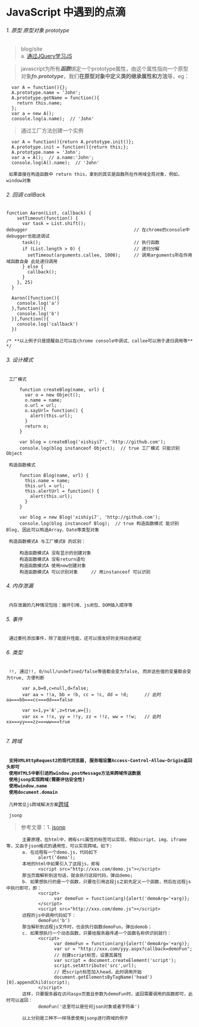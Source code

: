 # JavaScript 中遇到的点滴

###### 1. 原型 原型对象 prototype

> blog/site  
      a. [通过JQuery学习JS](http://www.cnblogs.com/baochuan/archive/2012/11/22/2782343.html)

> javascript为所有***函数***绑定一个prototype属性，由这个属性指向一个原型对象***fn.prototype***，我们**在原型对象中定义类的继承属性和方法**等，eg：

```
  var A = function(){};
  A.prototype.name = 'John';
  A.prototype.getName = function(){
    return this.name;
  };  
  var a = new A();
  console.log(a.name);  // 'John'
```

> 通过工厂方法创建一个实例

```
  var A = function(){return A.prototype.init()};
  A.prototype.init = function(){return this;};
  A.prototype.name = 'John';
  var a = A();  // a.name:'John';
  console.log(A().name);  // 'John'
```

` 如果直接在构造函数中 return this，拿到的其实是函数所在作用域全局对象，例如，window对象`

###### 2. 回调 callBack

```
function Aaron(List, callback) {
    setTimeout(function() {
      var task = List.shift();
debugger                                        // 在chrome的console中 debugger也能进调试
      task();                                   // 执行函数
      if (List.length > 0) {                    // 递归分解
        setTimeout(arguments.callee, 1000);     // 调用arguments所在作用域函数自身 此处递归调用           
      } else {
        callback();
      }
    }, 25)
  }

  Aaron([function(){
    console.log('a')
  },function(){
    console.log('b')
  }],function(){
    console.log('callback')
  })
  
/* **以上例子只是提醒自己可以在chrome console中调试、callee可以用于递归调用等** */
```

###### 3. 设计模式

 ` 工厂模式`
 ```
      function createBlog(name, url) {
        var o = new Object();
        o.name = name;
        o.url = url;
        o.sayUrl= function() {
          alert(this.url);
        }
        return o;
      }
       
      var blog = createBlog('xishiyi7', 'http://github.com');
      console.log(blog instanceof Object);  // true 工厂模式 只能识别 Object
 ```
 
 ` 构造函数模式`
 ```
      function Blog(name, url) {
        this.name = name;
        this.url = url;
        this.alertUrl = function() {
          alert(this.url);
        }
      }
       
      var blog = new Blog('xishiyi7', 'http://github.com');
      console.log(blog instanceof Blog);  // true 构造函数模式 能识别 Blog, 因此可以构造Array、Date等类型对象
 ```
 
 ` 构造函数模式A 与工厂模式B 的区别：`
 ```
      构造函数模式A 没有显示的创建对象
      构造函数模式A 没有return语句
      构造函数模式A 使用new创建对象
      构造函数模式A 可以识别对象     // 用instanceof 可以识别
 ```
 
###### 4. 内存泄漏

` 内存泄漏的几种情况包括：循环引用、js闭包、DOM插入顺序等`

###### 5. 事件

` 通过委托添加事件，除了能提升性能，还可以很友好的支持动态绑定`

###### 6. 类型

` !!, 通过!!, 0/null/undefined/false等值都会变为false, 而非这些值的变量都会变为true, 方便判断`
```
      var a,b=0,c=null,d=false;
      var aa = !!a, bb = !b, cc = !c, dd = !d;      // 此时 aa===bb===cc===dd===false
      
      var x=1,y='A',z=true,w={};
      var xx = !!x, yy = !!y, zz = !!z, ww = !!w;   // 此时 xx===yy===zz===ww===true        
      
```

###### 7. 跨域

**` 支持XMLHttpRequest2的现代浏览器, 服务端设置Access-Control-Allow-Origin返回头即可`**  
**` 使用HTML5中新引进的window.postMessage方法来跨域传送数据`**  
**` 使用jsonp实现跨域(需要评估安全性)`**  
**` 使用window.name`**  
**` 使用document.domain`**

` 几种常见js跨域解决方案`[跨域](http://www.cnblogs.com/2050/p/3191744.html)

` jsonp`
> 参考文章：1. [jsonp](http://www.cnblogs.com/duanhuajian/p/3152617.html)
```
      主要原理，在html中，拥有src属性的标签可以实现，例如script、img、iframe等，又由于json格式的通用性，可以实现跨域。如下:  
      a. 在远程有一个demo.js，代码如下
            alert('demo');
      本地的html中如果引入了这段js，即有  
            <script src="http://xxx.com/demo.js"></script>
      那当页面解析到这句话，就会执行这段代码，弹出demo;
      b. 如果想执行的是一个函数，只要在引用这段js之前先定义一个函数，然后在远程js中执行即可，即：
            <script>
                  var demoFun = function(arg){alert('demoArg='+arg)};
            </script>
            <script src="http://xxx.com/demo.js"></script>
      远程的js中调用代码如下：
            demoFun('b')
      那当解析到远程js文件时，也会执行函数demoFun，弹出demob；
      c. 如果想执行一个动态函数，只要给服务器传递一个函数名称供识别就行：
            <script>
                  var demoFun = function(arg){alert('demoArg='+arg)};
                  var ur = "http://xxx.com/yyy.aspx?callback=demoFun";
                  // 创建script标签，设置其属性
                  var script = document.createElement('script');
                  script.setAttribute('src',url);
                  // 把script标签加入head，此时调用开始
                  document.getElementsByTagName('head')[0].appendChild(script); 
            </script>
      这样，只要服务器在访问aspx页面且参数为demoFun时，返回需要调用的函数即可，此时可以返回：
            demoFun('这里可以是任何json对象或者字符串')
            
      以上分别是三种不一样场景使用jsonp进行跨域的例子
```
